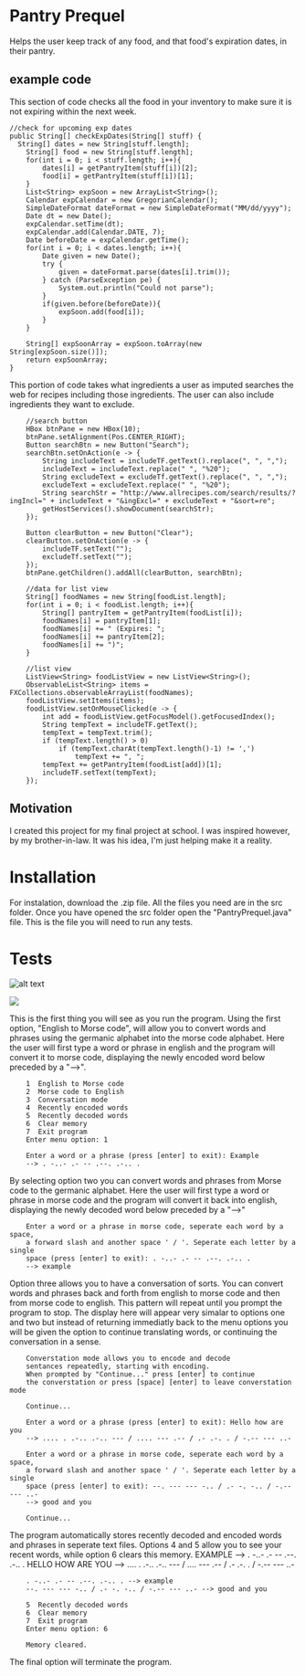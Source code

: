 # Pantry Prequel
Helps the user keep track of any food, and that food's expiration dates, in their pantry.

## example code
This section of code checks all the food in your inventory to make sure it is not expiring within the next week.

	//check for upcoming exp dates
	public String[] checkExpDates(String[] stuff) {
	  String[] dates = new String[stuff.length];
		String[] food = new String[stuff.length];
		for(int i = 0; i < stuff.length; i++){
			dates[i] = getPantryItem(stuff[i])[2];
			food[i] = getPantryItem(stuff[i])[1];
		}
		List<String> expSoon = new ArrayList<String>();
		Calendar expCalendar = new GregorianCalendar();
		SimpleDateFormat dateFormat = new SimpleDateFormat("MM/dd/yyyy");
		Date dt = new Date();
		expCalendar.setTime(dt);
		expCalendar.add(Calendar.DATE, 7);
		Date beforeDate = expCalendar.getTime();
		for(int i = 0; i < dates.length; i++){
			Date given = new Date();
			try {
				given = dateFormat.parse(dates[i].trim());
			} catch (ParseException pe) {
				System.out.println("Could not parse");
			}
			if(given.before(beforeDate)){
				expSoon.add(food[i]);
			}
		}
		
		String[] expSoonArray = expSoon.toArray(new String[expSoon.size()]);
		return expSoonArray;
	}
	
This portion of code takes what ingredients a user as imputed searches the web for recipes including those ingredients. The user can also include ingredients they want to exclude.

		//search button
		HBox btnPane = new HBox(10);
		btnPane.setAlignment(Pos.CENTER_RIGHT);
		Button searchBtn = new Button("Search");
		searchBtn.setOnAction(e -> {
			String includeText = includeTF.getText().replace(", ", ",");
			includeText = includeText.replace(" ", "%20");
			String excludeText = excludeTf.getText().replace(", ", ",");
			excludeText = excludeText.replace(" ", "%20");
			String searchStr = "http://www.allrecipes.com/search/results/?ingIncl=" + includeText + "&ingExcl=" + excludeText + "&sort=re";
			getHostServices().showDocument(searchStr);
		});
		
		Button clearButton = new Button("Clear");
		clearButton.setOnAction(e -> {
			includeTF.setText("");
			excludeTf.setText("");
		});
		btnPane.getChildren().addAll(clearButton, searchBtn);
		
		//data for list view
		String[] foodNames = new String[foodList.length];
		for(int i = 0; i < foodList.length; i++){
			String[] pantryItem = getPantryItem(foodList[i]);
			foodNames[i] = pantryItem[1];
			foodNames[i] += " (Expires: ";
			foodNames[i] += pantryItem[2];
			foodNames[i] += ")";
		}
		
		//list view
		ListView<String> foodListView = new ListView<String>();
		ObservableList<String> items = FXCollections.observableArrayList(foodNames);
		foodListView.setItems(items);
		foodListView.setOnMouseClicked(e -> {
			int add = foodListView.getFocusModel().getFocusedIndex();
			String tempText = includeTF.getText();
			tempText = tempText.trim();
			if (tempText.length() > 0)
				if (tempText.charAt(tempText.length()-1) != ',')
					tempText += ", ";
			tempText += getPantryItem(foodList[add])[1];
			includeTF.setText(tempText);
		});

## Motivation
I created this project for my final project at school. I was inspired however, by my brother-in-law. It was his idea, I'm just helping make it a reality.

# Installation
For instalation, download the .zip file. All the files you need are in the src folder. Once you have opened the src folder open the "PantryPrequel.java" file. This is the file you will need to run any tests.

# Tests	

![alt text](https://github.com/14thansen/Pantry-Prequel/blob/master/Screen%20Shot%202018-04-26%20at%209.29.40%20AM.png "Pantry Prequel Image")

<img src = "https://github.com/14thansen/Pantry-Prequel/blob/master/Screen%20Shot%202018-04-26%20at%209.29.40%20AM.png"/>

This is the first thing you will see as you run the program. Using the first option, "English to Morse code", will allow you to convert words and phrases using the germanic alphabet into the morse code alphabet. Here the user will first type a word or phrase in english and the program will convert it to morse code, displaying the newly encoded word below preceded by a "-->".

		1  English to Morse code
		2  Morse code to English
		3  Conversation mode
		4  Recently encoded words
		5  Recently decoded words
		6  Clear memory
		7  Exit program
		Enter menu option: 1

		Enter a word or a phrase (press [enter] to exit): Example
		--> . -..- .- -- .--. .-.. .
		
By selecting option two you can convert words and phrases from Morse code to the germanic alphabet. Here the user will first type a word or phrase in morse code and the program will convert it back into english, displaying the newly decoded word below preceded by a "-->"

		Enter a word or a phrase in morse code, seperate each word by a space,
		a forward slash and another space ' / '. Seperate each letter by a single
		space (press [enter] to exit): . -..- .- -- .--. .-.. .
		--> example

Option three allows you to have a conversation of sorts. You can convert words and phrases back and forth from english to morse code and then from morse code to english. This pattern will repeat until you prompt the program to stop. The display here will appear very simalar to options one and two but instead of returning immediatly back to the menu options you will be given the option to continue translating words, or continuing the conversation in a sense.

		Converstation mode allows you to encode and decode
		sentances repeatedly, starting with encoding.
		When prompted by "Continue..." press [enter] to continue
		the converstation or press [space] [enter] to leave converstation mode

		Continue...

		Enter a word or a phrase (press [enter] to exit): Hello how are you
		--> .... . .-.. .-.. --- / .... --- .-- / .- .-. . / -.-- --- ..- 

		Enter a word or a phrase in morse code, seperate each word by a space,
		a forward slash and another space ' / '. Seperate each letter by a single
		space (press [enter] to exit): --. --- --- -.. / .- -. -.. / -.-- --- ..-
		--> good and you

		Continue...

The program automatically stores recently decoded and encoded words and phrases in seperate text files. Options 4 and 5 allow you to see your recent words, while option 6 clears this memory.
		EXAMPLE --> . -..- .- -- .--. .-.. . 
		HELLO HOW ARE YOU --> .... . .-.. .-.. --- / .... --- .-- / .- .-. . / -.-- --- ..- 
		
		. -..- .- -- .--. .-.. . --> example
		--. --- --- -.. / .- -. -.. / -.-- --- ..- --> good and you
		
		5  Recently decoded words
		6  Clear memory
		7  Exit program
		Enter menu option: 6

		Memory cleared.
		
The final option will terminate the program.
